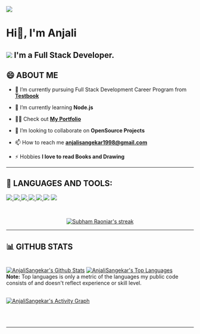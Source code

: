 <img src="https://i.graphicmama.com/uploads/2019/3/5c81d15800d31-Modern%20Cogwheel%20Logo%20Design%20for%20Web%20Development%20Company.jpg">

# Hi👋, I'm Anjali

## <img src="https://img.icons8.com/color/48/000000/laptop.png"/> I'm a Full Stack Developer.

<!--
**AnjaliSangekar/AnjaliSangekar** is a ✨ _special_ ✨ repository because its `README.md` (this file) appears on your GitHub profile.

Here are some ideas to get you started:

- 🔭 I’m currently working on ...
- 🌱 I’m currently learning ...
- 👯 I’m looking to collaborate on ...
- 🤔 I’m looking for help with ...
- 💬 Ask me about ...
- 📫 How to reach me: ...
- 😄 Pronouns: ...
- ⚡ Fun fact: ...
-->

## 😄 ABOUT ME

- 🔭 I’m currently pursuing Full Stack Development Career Program from **[Testbook](https://Testbook.com)** 

- 🌱 I’m currently learning **Node.js** 

- 👨‍💻 Check out **[My Portfolio](https://AnjaliSangekar.github.io/port-folio)**

- 👯 I’m looking to collaborate on **OpenSource Projects**

- 📫 How to reach me **anjalisangekar1998@gmail.com**

- ⚡ Hobbies **I love to read Books and Drawing**


***

## 🚀 LANGUAGES AND TOOLS:

<p align="left"> 
    <a href="https://reactjs.org/" target="_blank"> <img src="https://img.icons8.com/color/48/000000/react-native.png"/> </a>
    <a href="https://www.w3.org/html/" target="_blank"> <img src="https://img.icons8.com/color/48/000000/html-5.png"/> </a>
    <a href="https://www.w3schools.com/css/" target="_blank"> <img src="https://img.icons8.com/color/48/000000/css.png"/> </a>
    <a href="https://getbootstrap.com" target="_blank"> <img src="https://img.icons8.com/color/48/000000/bootstrap.png"/> </a> 
    <a href="https://git-scm.com/" target="_blank"> <img src="https://img.icons8.com/color/48/000000/git.png"/> </a> 
    <a href="https://www.javascript.com/" target="_blank"> <img src="https://img.icons8.com/color/48/000000/javascript.png"></a>
    <a href="https://nodejs.org/en/" target="_blank"> <img src="https://img.icons8.com/color/48/000000/nodejs.png"></a>
</p>

<!-- [![React Badge](https://img.shields.io/badge/-React-61DBFB?style=for-the-badge&labelColor=black&logo=react&logoColor=61DBFB)](#)  [![Javascript Badge](https://img.shields.io/badge/-Javascript-F0DB4F?style=for-the-badge&labelColor=black&logo=javascript&logoColor=F0DB4F)](#) [![Typescript Badge](https://img.shields.io/badge/-Typescript-007acc?style=for-the-badge&labelColor=black&logo=typescript&logoColor=007acc)](#) [![Nodejs Badge](https://img.shields.io/badge/-Nodejs-3C873A?style=for-the-badge&labelColor=black&logo=node.js&logoColor=3C873A)](#) [![GraphQL Badge](https://img.shields.io/badge/-GraphQl-e535ab?style=for-the-badge&labelColor=black&logo=node.js&logoColor=e535ab)](#) -->
<br/>

<p align="center">
    <a href="https://github.com/AnjaliSangekar/github-readme-streak-stats">
        <img title="🔥 Get streak stats for your profile at git.io/streak-stats" alt="Subham Raoniar's streak" src="https://github-readme-streak-stats.herokuapp.com/?user=delegent&theme=black-ice&hide_border=true&stroke=0000&background=060A0CD0"/>
    </a>
</p>
 
***
## 📊 GITHUB STATS

  <br/>
    <a href="https://github.com/AnjaliSangekar/github-readme-stats"><img alt="AnjaliSangekar's Github Stats" src="https://github-readme-stats.vercel.app/api?username=AnjaliSangekar&show_icons=true&count_private=true&theme=react&hide_border=true&bg_color=0D1117" /></a>
  <a href="https://github.com/AnjaliSangekar/github-readme-stats"><img alt="AnjaliSangekar's Top Languages" src="https://github-readme-stats.vercel.app/api/top-langs/?username=AnjaliSangekar&langs_count=8&count_private=true&layout=compact&theme=react&hide_border=true&bg_color=0D1117" /></a>
  <br/>
  <b>Note:</b> Top languages is only a metric of the languages my public code consists of and doesn't reflect experience or skill level.


<br/>
<br/>

<a href="https://github.com/AnjaliSangekar/github-readme-activity-graph"><img alt="AnjaliSangekar's Activity Graph" src="https://activity-graph.herokuapp.com/graph?username=AnjaliSangekar&bg_color=0D1117&color=5BCDEC&line=5BCDEC&point=FFFFFF&hide_border=true" /></a>

<br/>
<br/>

***

